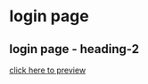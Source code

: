 # login page
## login page - heading-2
[click here to preview](https://yuvakiran1808.github.io/new-website/)
